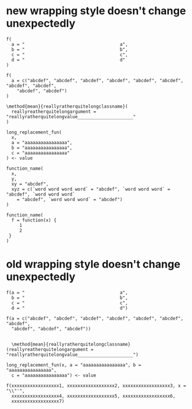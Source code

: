 # new wrapping style doesn't change unexpectedly

    f(
      a = "                                    a",
      b = "                                    b",
      c = "                                    c",
      d = "                                    d"
    ) 
    
    f(
      a = c("abcdef", "abcdef", "abcdef", "abcdef", "abcdef", "abcdef", "abcdef", "abcdef",
        "abcdef", "abcdef")
    ) 
    
    \method{mean}{reallyratherquitelongclassname}(
      reallyreatherquitelongargument = "reallyratherquitelongvalue_____________________"
    ) 
    
    long_replacement_fun(
      x,
      a = "aaaaaaaaaaaaaaaa",
      b = "aaaaaaaaaaaaaaaa",
      c = "aaaaaaaaaaaaaaaa"
    ) <- value 
    
    function_name(
      x,
      y,
      xy = "abcdef",
      xyz = c(`word word word word` = "abcdef", `word word word` = "abcdef", `word word word`
        = "abcdef", `word word word` = "abcdef")
    ) 
    
    function_name(
      f = function(x) {
         1
         2
     }
    ) 
    

# old wrapping style doesn't change unexpectedly

    f(a = "                                    a",
      b = "                                    b",
      c = "                                    c",
      d = "                                    d") 
    
    f(a = c("abcdef", "abcdef", "abcdef", "abcdef", "abcdef", "abcdef", "abcdef",
      "abcdef", "abcdef", "abcdef")) 
    
    
      \method{mean}{reallyratherquitelongclassname}(reallyreatherquitelongargument = "reallyratherquitelongvalue_____________________") 
    
    long_replacement_fun(x, a = "aaaaaaaaaaaaaaaa", b = "aaaaaaaaaaaaaaaa",
      c = "aaaaaaaaaaaaaaaa") <- value 
    
    f(xxxxxxxxxxxxxxxxxx1, xxxxxxxxxxxxxxxxxx2, xxxxxxxxxxxxxxxxxx3, x = "\\"'",
      xxxxxxxxxxxxxxxxxx4, xxxxxxxxxxxxxxxxxx5, xxxxxxxxxxxxxxxxxx6,
      xxxxxxxxxxxxxxxxxx7) 
    

